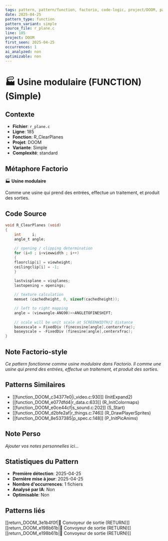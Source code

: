 ```yaml
---
tags: pattern, pattern/function, factorio, code-logic, project/DOOM, pattern/variant/simple
date: 2025-04-25
pattern_type: function
pattern_variant: simple
source_file: r_plane.c
line: 185
project: DOOM
first_seen: 2025-04-25
occurrences: 1
ai_analyzed: non
optimizable: non
---
```


# 🏭 Usine modulaire (FUNCTION) (Simple)

## Contexte
- **Fichier**: `r_plane.c`
- **Ligne**: 185
- **Fonction**: R_ClearPlanes
- **Projet**: DOOM
- **Variante**: Simple
- **Complexité**: standard

## Métaphore Factorio
🏭 **Usine modulaire**

Comme une usine qui prend des entrées, effectue un traitement, et produit des sorties.

## Code Source
```c
void R_ClearPlanes (void)
{
    int		i;
    angle_t	angle;
    
    // opening / clipping determination
    for (i=0 ; i<viewwidth ; i++)
    {
	floorclip[i] = viewheight;
	ceilingclip[i] = -1;
    }

    lastvisplane = visplanes;
    lastopening = openings;
    
    // texture calculation
    memset (cachedheight, 0, sizeof(cachedheight));

    // left to right mapping
    angle = (viewangle-ANG90)>>ANGLETOFINESHIFT;
	
    // scale will be unit scale at SCREENWIDTH/2 distance
    basexscale = FixedDiv (finecosine[angle],centerxfrac);
    baseyscale = -FixedDiv (finesine[angle],centerxfrac);
}
```

## Note Factorio-style
*Ce pattern fonctionne comme usine modulaire dans Factorio. Il comme une usine qui prend des entrées, effectue un traitement, et produit des sorties.*

## Patterns Similaires
- [[function_DOOM_c34377e0|i_video.c:930]] (InitExpand2)
- [[function_DOOM_e077dfd4|r_data.c:633]] (R_InitColormaps)
- [[function_DOOM_e0ce44cf|s_sound.c:202]] (S_Start)
- [[function_DOOM_d2bfe2af|r_things.c:746]] (R_DrawPlayerSprites)
- [[function_DOOM_8e537385|p_spec.c:148]] (P_InitPicAnims)

## Note Perso
*Ajouter vos notes personnelles ici...*

## Statistiques du Pattern
- **Première détection**: 2025-04-25
- **Dernière mise à jour**: 2025-04-25
- **Nombre d'occurrences**: 1 fichiers
- **Analysé par IA**: Non
- **Optimisable**: Non

## Patterns liés
[[return_DOOM_3e1b4f0f|🚚 Convoyeur de sortie (RETURN)]]
[[return_DOOM_e198b61b|🚚 Convoyeur de sortie (RETURN)]]
[[return_DOOM_e198b61b|🚚 Convoyeur de sortie (RETURN)]]
